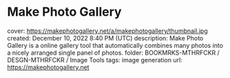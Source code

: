 # Make Photo Gallery

cover: https://makephotogallery.net/a/makephotogallery/thumbnail.jpg
created: December 10, 2022 8:40 PM (UTC)
description: Make Photo Gallery is a online gallery tool that automatically combines many photos into a nicely arranged single panel of photos.
folder: BOOKMRKS-MTHRFCKR / DESGN-MTHRFCKR / Image Tools
tags: image generation
url: https://makephotogallery.net